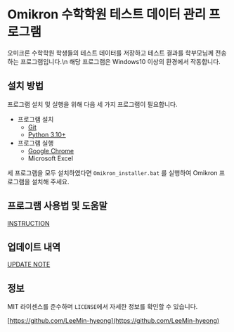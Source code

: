 # Omikron 수학학원 테스트 데이터 관리 프로그램

오미크론 수학학원 학생들의 테스트 데이터를 저장하고 테스트 결과를 학부모님께 전송하는 프로그램입니다.\n
해당 프로그램은 Windows10 이상의 환경에서 작동합니다.

## 설치 방법

프로그램 설치 및 실행을 위해 다음 세 가지 프로그램이 필요합니다.
* 프로그램 설치
    * [Git](https://git-scm.com/download/win)
    * [Python 3.10+](https://apps.microsoft.com/detail/9PJPW5LDXLZ5?hl=ko-KR&gl=US)
* 프로그램 실행
    * [Google Chrome](https://www.google.co.kr/chrome/)
    * Microsoft Excel

세 프로그램을 모두 설치하였다면 ``Omikron_installer.bat`` 를 실행하여 Omikron 프로그램을 설치해 주세요.

## 프로그램 사용법 및 도움말

[INSTRUCTION](https://omikron-db.notion.site/ad673cca64c146d28adb3deaf8c83a0d?pvs=4)

## 업데이트 내역

[UPDATE NOTE](https://omikron-db.notion.site/607251ce161946a5910623d4d906adf3?v=4a145775c66545608f200ca2c2ad93ec&pvs=4)

## 정보

MIT 라이센스를 준수하며 ``LICENSE``에서 자세한 정보를 확인할 수 있습니다.

[https://github.com/LeeMin-hyeong](https://github.com/LeeMin-hyeong)
